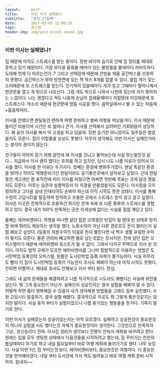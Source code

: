 ```yaml
---
layout:	    post
title: 	    이번 이사 실패였나
subtitle:   "휴직 27일째"
date:       2017-03-05 12:00:10 
tags:       포스팅
header-img: img/post-block-sound.jpg
---
```


### 이번 이사는 실패였나?

집 때문에 아직도 스트레스를 받는 중이다. 장판 바닥의 습기로 인해 집 정리를 제대로 못하고 있기 때문이다. 가끔 바닥을 들춰볼 때마다 있는 물방울을 볼때마다 까마득하다. 도데체 언제 다 마르는건가..? 그리고 선택장애 때문에 큰방을 채울 공간박스를 선정하지 못했다. 공간박스가 와야 방한켠에 있는 책 박스 8개를 없앨 수 있다. 옆집 개가 짖는 소리때문에 또 스트레스를 받는다. 인기척이 있을때마다 개가 짖고 그때마다 할머니께서 현관문을 열고 꼭 밖으로 나오신다. 그럼 개도 밖으로 나와서 나한테 짖는데 귀가 찢어지는 느낌이다. 나는 괜찮다고 쳐도 나중에 손님이 집에올때마다 저럴텐데 이것때문에 또 스트레스다. 개소리 때문에 현관문에 방음 시공을 했다. 음악실에서나 볼 수 있는 차음제+흡음제처리..

이사를 안했으면 한달동안 편하게 여행 준비하고 벌써 여행을 떠났을거다. 이사 때문에 들어간 비용이며 시간은 또 얼마나 큰가. 이사를 선택해서 날려버린 기회비용이 상당하다. 왜 굳이 이사를 해서 이 고생을 하고 있을까. 장판 습기만 아니었어도 일주일은 벌었을지도 모른다. 집이 이럴줄을 상상도 못했다. 아무리 생각해도 이번 이사는 실패인가라는 생각이 끊이지 않는다.

친구들이 어차피 장기 여행 갈껀데 왜 이사를 갔냐고 물어보는데 사실 맞는말인것 같다... 지금와서 이사 괜히 했다는 후회를 하고 있지만, 당시 나도 나름 이유가 있어서 이사를 했다. 이사를 한 이유는 두가지다. 첫째는 환경에 변화주기였다. 맨날 똑같던 환경을 벗어나 적어도 여행준비기간 한달이라도 공기좋은곳에서 살아보고 싶었다. 근데 한달동안 개고생만 함 휴직전에 미리 이사를 마쳤으면 어쩌면 첫번째 목표는 크게 달성 했을지도 모른다. 미루는 습관과 실행력등이 이 지경을 만들었을지도 모른다. 이사짐을 모두 정리하고 그다음 실내 인테리어도 손봐야 하는데 아직 시작도 못한 상태다. 이사를 통해 수원의 고담시티를 탈출하여 한적하고 조용한 곳에서 스트레스 받지 않고 살고 싶었다. 이사온 이곳은 전체적으로 조용하긴 하지만 관계 속에 또 다른 종류의 스트레스를 경험하고 있다. 결국 내가 100% 만족하는 곳은 이세상에 없다는 사실을 점점 깨닫고 있다.

둘째는 에어비앤비다. 여행을 떠나면 살던 집은 오랫동안 빈집이 될 텐데 빈 상태로 방치할 바에 뭐라도 해보자는 생각을 했다. 노동수익이 아닌 다른 경로로도 돈이 벌리는지 실험 해보고 싶었다. (일종의 자본수익?) 이걸로 돈이 벌린다면 내 백수 생활 유일한 수익이 될지도 모른다. 물론 관리비 빼고하면 별로 남는것없는 장사지만. 전에 살던 집은 오피스텔이기 때문에 에어비앤비 호스트가 될 수 없다. 그래서 다가구 주택으로 이사 온 것이다. 아직도 법적 규제가 모호한 에어비앤비를 그나마 합법적으로 이용하는 방법은 도시민박업 등록인데 오피스텔, 원룸은 도시민박업 등록 자체가 불가능하다. 사실 하루라도 빨리 이 집이 도시민박업 등록이 가능한지 조사도 해봐야 하는데 아직 시작도 못했다. 안되면 어쩔까나. 제대로 조사도 안해보고 이사 부터 왔다. 한심.

그래도 내 삶의 문제들을 해결하려고 나름 적극적으로 시도라도 해봤다는 사실에 위안을 삼는다. 뭐 그게 중요한거 아닌가. 실패인지 성공인지는 결국 실험을 해봐야 알 수 있다. 어떻게 하면 좀더 행복해질 수 있을지 내가 생각해본 방법들을 그래도 일부 실천했다. 수원 고담시티 탈출하기, 결국 실험 해봤다. 결과적으로 이곳도 뭐 그렇게 좋은것같지는 않지만 말이다. 사실 휴직 부터가 실험이었으니 나름 용기있는 행동들을 한거다. 기죽지 말기로 한다.

이번 이사가 실패였는지 성공이었는지는 아직 모르겠다. 실패하고 성공한것이 중요한것이 아니라 실험을 시도 했다는것 자체가 중요한것이라 생각한다. 그것만으로 만족하자 그냥.. 정신승리다 진짜. 이사집 정리가 생각보다 진행이 안되서 계획을 바꾸려고 한다. 원래는 집을 모두 셋팅한 상태에서 다음것들을 시작하려고 했는데, 집 꾸미기는 천천히 틈날때마다 하기로 하고 내일 월요일부터 바로 여행 계획에 들어가기로 했다. 너무 늦었다. 사실 이번 1년, 집 꾸미는것 보다, 에어비앤비보다, 중요한것은 여행이다. 더 중요한것을 먼저해야겠다. 내일 부터 도서관에 가서 책도 빌려놓고 바로 여행 계획 준비 시작 하자. 힘내자~~

